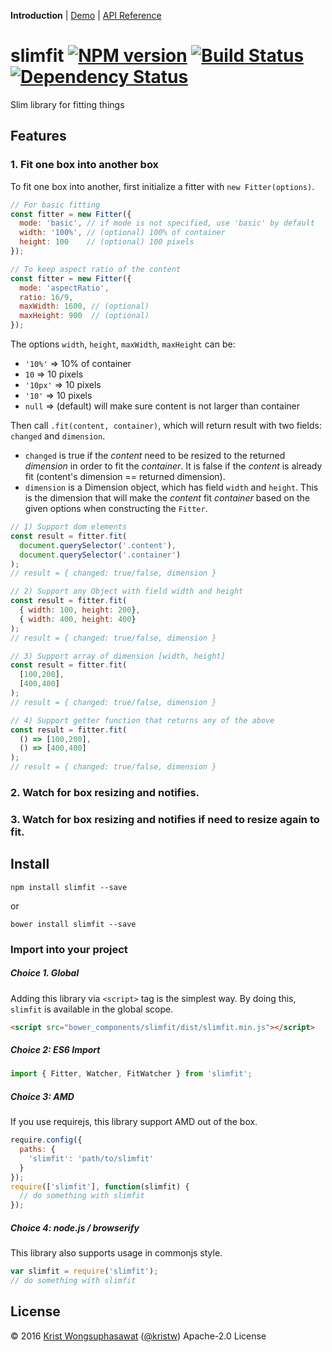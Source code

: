 **Introduction** |
[Demo](https://kristw.github.io/slimfit) |
[API Reference](https://github.com/kristw/slimfit/blob/master/docs/api.md)

# slimfit [![NPM version][npm-image]][npm-url] [![Build Status][travis-image]][travis-url] [![Dependency Status][daviddm-image]][daviddm-url]

Slim library for fitting things

## Features

### 1. Fit one box into another box

To fit one box into another, first initialize a fitter with `new Fitter(options)`.

```javascript
// For basic fitting
const fitter = new Fitter({
  mode: 'basic', // if mode is not specified, use 'basic' by default
  width: '100%', // (optional) 100% of container
  height: 100    // (optional) 100 pixels
});

// To keep aspect ratio of the content
const fitter = new Fitter({
  mode: 'aspectRatio',
  ratio: 16/9,
  maxWidth: 1600, // (optional)
  maxHeight: 900  // (optional)
});
```

The options `width`, `height`, `maxWidth`, `maxHeight` can be:

* `'10%'` => 10% of container
* `10` => 10 pixels
* `'10px'` => 10 pixels
* `'10'` => 10 pixels
* `null` => (default) will make sure content is not larger than container

Then call `.fit(content, container)`, which will return result with two fields: `changed` and `dimension`.

- `changed` is true if the *content* need to be resized to the returned *dimension* in order to fit the *container*. It is false if the *content* is already fit (content's dimension == returned dimension).
- `dimension` is a Dimension object, which has field `width` and `height`. This is the dimension that will make the *content* fit *container* based on the given options when constructing the `Fitter`.

```javascript
// 1) Support dom elements
const result = fitter.fit(
  document.querySelector('.content'),
  document.querySelector('.container')
);
// result = { changed: true/false, dimension }
```

```javascript
// 2) Support any Object with field width and height
const result = fitter.fit(
  { width: 100, height: 200},
  { width: 400, height: 400}
);
// result = { changed: true/false, dimension }
```

```javascript
// 3) Support array of dimension [width, height]
const result = fitter.fit(
  [100,200],
  [400,400]
);
// result = { changed: true/false, dimension }
```

```javascript
// 4) Support getter function that returns any of the above
const result = fitter.fit(
  () => [100,200],
  () => [400,400]
);
// result = { changed: true/false, dimension }
```

### 2. Watch for box resizing and notifies.



### 3. Watch for box resizing and notifies if need to resize again to fit.



## Install

```
npm install slimfit --save
```

or

```
bower install slimfit --save
```

### Import into your project

##### Choice 1. Global

Adding this library via ```<script>``` tag is the simplest way. By doing this, ```slimfit``` is available in the global scope.

```html
<script src="bower_components/slimfit/dist/slimfit.min.js"></script>
```

##### Choice 2: ES6 Import

```javascript
import { Fitter, Watcher, FitWatcher } from 'slimfit';
```

##### Choice 3: AMD

If you use requirejs, this library support AMD out of the box.

```javascript
require.config({
  paths: {
    'slimfit': 'path/to/slimfit'
  }
});
require(['slimfit'], function(slimfit) {
  // do something with slimfit
});
```

##### Choice 4: node.js / browserify

This library also supports usage in commonjs style.

```javascript
var slimfit = require('slimfit');
// do something with slimfit
```

## License

© 2016 [Krist Wongsuphasawat](http://kristw.yellowpigz.com)  ([@kristw](https://twitter.com/kristw)) Apache-2.0 License

[npm-image]: https://badge.fury.io/js/slimfit.svg
[npm-url]: https://npmjs.org/package/slimfit
[travis-image]: https://travis-ci.org/kristw/slimfit.svg?branch=master
[travis-url]: https://travis-ci.org/kristw/slimfit
[daviddm-image]: https://david-dm.org/kristw/slimfit.svg?theme=shields.io
[daviddm-url]: https://david-dm.org/kristw/slimfit